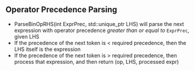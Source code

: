 ## Operator Precedence Parsing
- ParseBinOpRHS(int ExprPrec, std::unique_ptr<ExprAST> LHS) will parse the next
  expression with operator precedence _greater than or equal to_ `ExprPrec`,
  given LHS
- If the precedence of the next token is < required precedence, then the LHS
  itself is the expression
- If the precedence of the next token is > required precedence, then process
  that expression, and then return (op, LHS, processed expr)
